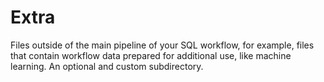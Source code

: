 # Extra

Files outside of the main pipeline of your SQL workflow, for example, files that contain workflow data prepared for additional use, like machine learning. An optional and custom subdirectory.